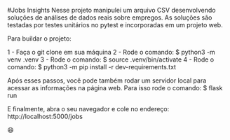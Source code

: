 #Jobs Insights
Nesse projeto manipulei um arquivo CSV desenvolvendo soluções de análises de dados reais sobre empregos.
As soluções são testadas por testes unitários no pytest e incorporadas em um projeto web.

Para buildar o projeto:

1 - Faça o git clone em sua máquina
2 - Rode o comando: $ python3 -m venv .venv
3 - Rode o comando: $ source .venv/bin/activate
4 - Rode o comando: $ python3 -m pip install -r dev-requirements.txt

Após esses passos, você pode também rodar um servidor local para acessar as informações na página web.
Para isso rode o comando: $ flask run

E finalmente, abra o seu navegador e cole no endereço: http://localhost:5000/jobs

:smile:
